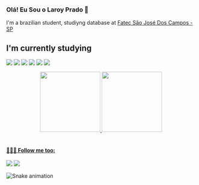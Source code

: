 ### Olá! Eu Sou o Laroy Prado 👋

I'm a brazilian student, studiyng database at [Fatec São José Dos Campos - SP](https://fatecsjc-prd.azurewebsites.net/)

## I'm currently studying 

![](https://img.shields.io/badge/JavaScript-F7DF1E?style=for-the-badge&logo=javascript&logoColor=black)
![](https://img.shields.io/badge/HTML5-E34F26?style=for-the-badge&logo=html5&logoColor=white)
![](https://img.shields.io/badge/CSS3-1572B6?style=for-the-badge&logo=css3&logoColor=white)
![](https://img.shields.io/badge/Python-FFD43B?style=for-the-badge&logo=python&logoColor=darkgreen)
![](https://img.shields.io/badge/Java-ED8B00?style=for-the-badge&logo=openjdk&logoColor=white)
![](https://img.shields.io/badge/MySQL-005C84?style=for-the-badge&logo=mysql&logoColor=white)



<div align="center">
  <a href="https://github.com/laroyprado">
  <img height="160em" src="https://github-readme-stats.vercel.app/api?username=laroyprado&show_icons=true&theme=dracula&include_all_commits=true&count_private=true"/>
  <img height="160em" src="https://github-readme-stats.vercel.app/api/top-langs/?username=laroyprado&layout=compact&langs_count=7&theme=dracula"/>
</div>
<div style="display: inline_block"><br>
  
 
  
</div>
  
  #### 👨🏻‍💻 Follow me too:
  
  <div> 
 
  
  <a href = "mailto:laroyprado@gmail.com"><img src="https://img.shields.io/badge/-Gmail-%23333?style=for-the-badge&logo=gmail&logoColor=white" target="_blank"></a>
  <a href="https://www.linkedin.com/in/laroyprado/" target="_blank"><img src="https://img.shields.io/badge/-LinkedIn-%230077B5?style=for-the-badge&logo=linkedin&logoColor=white" target="_blank"></a> 
  
   
  ![Snake animation](https://github.com/laroyprado/laroyprado/blob/output/github-contribution-grid-snake.svg)
 
</div>
 
